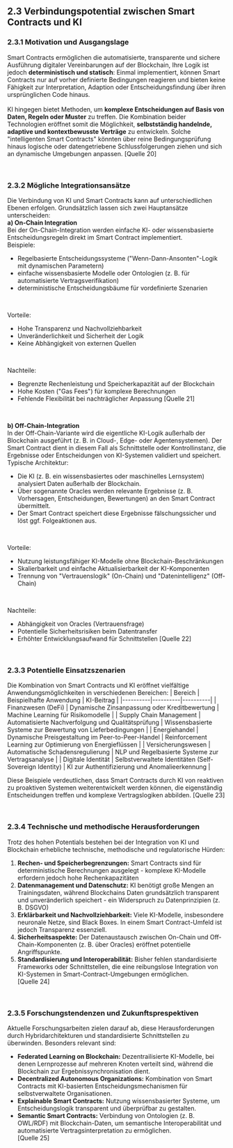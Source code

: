 ## 2.3 Verbindungspotential zwischen Smart Contracts und KI
### 2.3.1 Motivation und Ausgangslage
Smart Contracts ermöglichen die automatisierte, transparente und sichere Ausführung digitaler Vereinbarungen auf der Blockchain, Ihre Logik ist jedoch **deterministisch und statisch**: Einmal implementiert, können Smart Contracts nur auf vorher definierte Bedingungen reagieren und bieten keine Fähigkeit zur Interpretation, Adaption oder Entscheidungsfindung über ihren ursprünglichen Code hinaus. <br>
<br>
KI hingegen bietet Methoden, um **komplexe Entscheidungen auf Basis von Daten, Regeln oder Muster** zu treffen. Die Kombination beider Technologien eröffnet somit die Möglichkeit, **selbstständig handelnde, adaptive und kontextbewusste Verträge** zu entwickeln. Solche "intelligenten Smart Contracts" könnten über reine Bedingungsprüfung hinaus logische oder datengetriebene Schlussfolgerungen ziehen und sich an dynamische Umgebungen anpassen. [Quelle 20]

<br>

### 2.3.2 Mögliche Integrationsansätze
Die Verbindung von KI und Smart Contracts kann auf unterschiedlichen Ebenen erfolgen. Grundsätzlich lassen sich zwei Hauptansätze unterscheiden: <br>
**a) On-Chain Integration** <br>
Bei der On-Chain-Integration werden einfache KI- oder wissensbasierte Entscheidungsregeln direkt im Smart Contract implementiert. <br>
Beispiele: <br>
- Regelbasierte Entscheidungssysteme ("Wenn-Dann-Ansonten"-Logik mit dynamischen Parametern)
- einfache wissensbasierte Modelle oder Ontologien (z. B. für automatisierte Vertragsverifikation)
- deterministische Entscheidungsbäume für vordefinierte Szenarien

<br>

Vorteile: <br>
- Hohe Transparenz und Nachvollziehbarkeit
- Unveränderlichkeit und Sicherheit der Logik
- Keine Abhängigkeit von externen Quellen

<br>

Nachteile: <br>
- Begrenzte Rechenleistung und Speicherkapazität auf der Blockchain
- Hohe Kosten ("Gas Fees") für komplexe Berechnungen
- Fehlende Flexibilität bei nachträglicher Anpassung
[Quelle 21]

<br>

**b) Off-Chain-Integration** <br>
In der Off-Chain-Variante wird die eigentliche KI-Logik außerhalb der Blockchain ausgeführt (z. B. in Cloud-, Edge- oder Agentensystemen). Der Smart Contract dient in diesem Fall als Schnittstelle oder Kontrollinstanz, die Ergebnisse oder Entscheidungen von KI-Systemen validiert und speichert. <br>
Typische Architektur: <br>
- Die KI (z. B. ein wissensbasiertes oder maschinelles Lernsystem) analysiert Daten außerhalb der Blockchain.
- Über sogenannte Oracles werden relevante Ergebnisse (z. B. Vorhersagen, Entscheidungen, Bewertungen) an den Smart Contract übermittelt.
- Der Smart Contract speichert diese Ergebnisse fälschungssicher und löst ggf. Folgeaktionen aus.

<br>

Vorteile: <br>
- Nutzung leistungsfähiger KI-Modelle ohne Blockchain-Beschränkungen
- Skalierbarkeit und einfache Aktualisierbarkeit der KI-Komponenten
- Trennung von "Vertrauenslogik" (On-Chain) und "Datenintelligenz" (Off-Chain)

<br>

Nachteile: <br>
- Abhängigkeit von Oracles (Vertrauensfrage)
- Potentielle Sicherheitsrisiken beim Datentransfer
- Erhöhter Entwicklungsaufwand für Schnittstellen
[Quelle 22]

<br>

### 2.3.3 Potentielle Einsatzszenarien
Die Kombination von Smart Contracts und KI eröffnet vielfältige Anwendungsmöglichkeiten in verschiedenen Bereichen: 
| Bereich | Beispielhafte Anwendung | KI-Beitrag |
|----------|----------|----------|
| Finanzwesen (DeFi)   | Dynamische Zinsanpassung oder Kreditbewertung   | Machine Learning für Risikomodelle   |
| Supply Chain Management    | Automatisierte Nachverfolgung und Qualitätsprüfung   | Wissensbasierte  Systeme zur Bewertung von Lieferbedingungen   |
| Energiehandel    | Dynamische Preisgestaltung im Peer-to-Peer-Handel   | Reinforcement Learning zur Optimierung von Energieflüssen   |
| Versicherungswesen    | Automatische Schadensregulierung   | NLP und Regelbasierte Systeme zur Vertragsanalyse  |
| Digitale Identität    | Selbstverwaltete Identitäten (Self-Sovereign Identity)   | KI zur Authentifizierung und Anomalieerkennung   |

Diese Beispiele verdeutlichen, dass Smart Contracts durch KI von reaktiven zu proaktiven Systemen weiterentwickelt werden können, die eigenständig Entscheidungen treffen und komplexe Vertragslogiken abbilden. 
[Quelle 23]

<br>

### 2.3.4 Technische und methodische Herausforderungen
Trotz des hohen Potentials bestehen bei der Integration von KI und Blockchain erhebliche technische, methodische und regulatorische Hürden: <br>
1. **Rechen- und Speicherbegrenzungen:** Smart Contracts sind für deterministische Berechnungen ausgelegt - komplexe KI-Modelle erfordern jedoch hohe Rechenkapazitäten
2. **Datenmanagement und Datenschutz:** KI benötigt große Mengen an Trainingsdaten, während Blockchains Daten grundsätzlich transparent und unveränderlich speichert - ein Widerspruch zu Datenprinzipien (z. B. DSGVO)
3. **Erklärbarkeit und Nachvollziehbarkeit:** Viele KI-Modelle, insbesondere neuronale Netze, sind Black Boxes. In einem Smart Contract-Umfeld ist jedoch Transparenz essenziell.
4. **Sicherheitsaspekte:** Der Datenaustausch zwischen On-Chain und Off-Chain-Komponenten (z. B. über Oracles) eröffnet potentielle Angriffspunkte.
5. **Standardisierung und Interoperabilität:** Bisher fehlen standardisierte Frameworks oder Schnittstellen, die eine reibungslose Integration von KI-Systemen in Smart-Contract-Umgebungen ermöglichen.
<br> [Quelle 24]

<br>

### 2.3.5 Forschungstendenzen und Zukunftsprespektiven
Aktuelle Forschungsarbeiten zielen darauf ab, diese Herausforderungen durch Hybridarchitekturen und standardisierte Schnittstellen zu überwinden. Besonders relevant sind: <br>
- **Federated Learning on Blockchain:** Dezentrailisierte KI-Modelle, bei denen Lernprozesse auf mehreren Knoten verteilt sind, während die Blockchain zur Ergebnissynchronisation dient.
- **Decentralized Autonomous Organizations:** Kombination von Smart Contracts mit KI-basierten Entscheidungsmechanismen für selbstverwaltete Organisationen.
- **Explainable Smart Contracts:** Nutzung wissensbasierter Systeme, um Entscheidungslogik transparent und überprüfbar zu gestalten.
- **Semantic Smart Contracts:** Verbindung von Ontologien (z. B. OWL/RDF) mit Blockchain-Daten, um semantische Interoperabilität und automatisierte Vertragsinterpretation zu ermöglichen.
<br> [Quelle 25]































